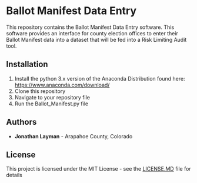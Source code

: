# Ballot Manifest Data Entry

This repository contains the Ballot Manifest Data Entry software. This software provides an interface for county
election offices to enter their Ballot Manifest data into a dataset that will be fed into a Risk Limiting Audit tool.

## Installation

1. Install the python 3.x version of the Anaconda Distribution found here: https://www.anaconda.com/download/
2. Clone this repository 
3. Navigate to your repository file
4. Run the Ballot_Manifest.py file

## Authors

* **Jonathan Layman** - Arapahoe County, Colorado

## License

This project is licensed under the MIT License - see the [LICENSE.MD](LICENSE.MD) file for details